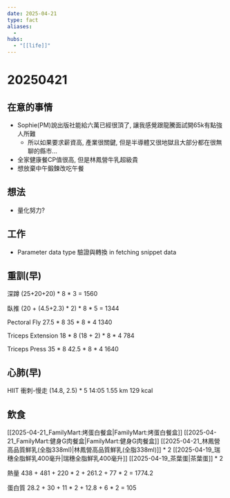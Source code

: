 ```yaml
---
date: 2025-04-21
type: fact
aliases:
  -
hubs:
  - "[[life]]"
---
```


# 20250421

## 在意的事情
- Sophie(PM)說出版社能給六萬已經很頂了, 讓我感覺跟龍騰面試開65k有點強人所難
    - 所以如果要求薪資高, 產業很關鍵, 但是半導體又很地獄且大部分都在很無聊的縣市...
- 全家健康餐CP值很高, 但是林鳳營牛乳超級貴
- 想放棄中午鍛鍊改吃午餐

## 想法
- 量化努力?

## 工作

- Parameter data type 驗證與轉換 in fetching snippet data

## 重訓(早)

深蹲
(25+20+20) * 8 * 3 = 1560

臥推
(20 + (4.5+2.3) * 2) * 8 * 5 = 1344

Pectoral Fly
27.5 * 8
35 * 8 * 4
1340

Triceps Extension
18 * 8
(18 + 2) * 8 * 4
784

Triceps Press
35 * 8
42.5 * 8 * 4
1640

## 心肺(早)

HIIT 衝刺-慢走
(14.8, 2.5) * 5
14:05
1.55 km
129 kcal

## 飲食
[[2025-04-21_FamilyMart:烤蛋白餐盒|FamilyMart:烤蛋白餐盒]]
[[2025-04-21_FamilyMart:健身G肉餐盒|FamilyMart:健身G肉餐盒]]
[[2025-04-21_林鳳營高品質鮮乳(全脂338ml)|林鳳營高品質鮮乳(全脂338ml)]] * 2
[[2025-04-19_瑞穗全脂鮮乳400毫升|瑞穗全脂鮮乳400毫升]]
[[2025-04-19_茶葉蛋|茶葉蛋]] * 2

熱量
438 + 481 + 220 * 2 + 261.2 + 77 * 2 = 1774.2

蛋白質
28.2 + 30 + 11 * 2 + 12.8 + 6 * 2 = 105

